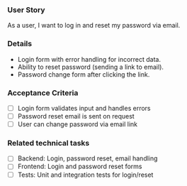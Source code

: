 ### User Story

As a user, I want to log in and reset my password via email.

### Details

- Login form with error handling for incorrect data.
- Ability to reset password (sending a link to email).
- Password change form after clicking the link.

### Acceptance Criteria

- [ ] Login form validates input and handles errors
- [ ] Password reset email is sent on request
- [ ] User can change password via email link

### Related technical tasks

- [ ] Backend: Login, password reset, email handling
- [ ] Frontend: Login and password reset forms
- [ ] Tests: Unit and integration tests for login/reset
